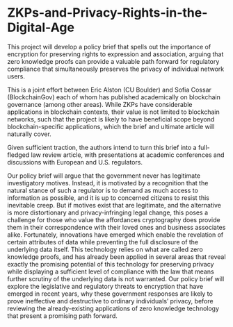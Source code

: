 # ZKPs-and-Privacy-Rights-in-the-Digital-Age
This project will develop a policy brief that spells out the importance of encryption for preserving rights to expression and association, arguing that zero knowledge proofs can provide a valuable path forward for regulatory compliance that simultaneously preserves the privacy of individual network users.

This is a joint effort between Eric Alston (CU Boulder) and Sofia Cossar (BlockchainGov) each of whom has published academically on blockchain governance (among other areas). While ZKPs have considerable applications in blockchain contexts, their value is not limited to blockchain networks, such that the project is likely to have beneficial scope beyond blockchain-specific applications, which the brief and ultimate article will naturally cover.

Given sufficient traction, the authors intend to turn this brief into a full-fledged law review article, with presentations at academic conferences and discussions with European and U.S. regulators.

Our policy brief will argue that the government never has legitimate investigatory motives. Instead, it is motivated by a recognition that the natural stance of such a regulator is to demand as much access to information as possible, and it is up to concerned citizens to resist this inevitable creep. But if motives exist that are legitimate, and the alternative is more distortionary and privacy-infringing legal change, this poses a challenge for those who value the affordances cryptography does provide them in their correspondence with their loved ones and business associates alike. Fortunately, innovations have emerged which enable the revelation of certain attributes of data while preventing the full disclosure of the underlying data itself. This technology relies on what are called zero knowledge proofs, and has already been applied in several areas that reveal exactly the promising potential of this technology for preserving privacy while displaying a sufficient level of compliance with the law that means further scrutiny of the underlying data is not warranted. Our policy brief will explore the legislative and regulatory threats to encryption that have emerged in recent years, why these government responses are likely to prove ineffective and destructive to ordinary individuals’ privacy, before reviewing the already-existing applications of zero knowledge technology that present a promising path forward.

